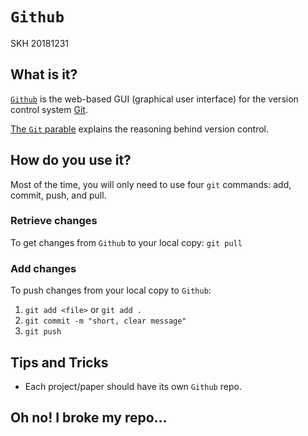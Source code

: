 # `Github`
SKH 20181231

## What is it?

[`Github`](https://github.com/) is the web-based GUI (graphical user interface) for the version control system [Git](https://git-scm.com/).

[The `Git` parable](http://tom.preston-werner.com/2009/05/19/the-git-parable.html) explains the reasoning behind version control.

## How do you use it?

Most of the time, you will only need to use four `git` commands: add, commit, push, and pull.

### Retrieve changes

To get changes from `Github` to your local copy: `git pull`

### Add changes

To push changes from your local copy to `Github`:
1. `git add <file>` or `git add .`
2. `git commit -m "short, clear message"`
3. `git push`

## Tips and Tricks

* Each project/paper should have its own `Github` repo.   

## Oh no! I broke my repo...
